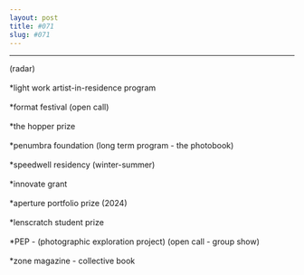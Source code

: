 ```yaml
---
layout: post
title: #071
slug: #071
---
```

---
<p class="description" style="text-align: justify;">
(radar)
<br>
  <br>
*light work artist-in-residence program
<br>
  <br>
*format festival (open call)
<br>
  <br>
*the hopper prize 
<br>
  <br>
*penumbra foundation (long term program - the photobook)
<br>
  <br>
*speedwell residency (winter-summer)
<br>
  <br>
*innovate grant 
<br>
  <br>
*aperture portfolio prize (2024)
<br>
  <br>
*lenscratch student prize 
<br>
  <br>
*PEP - (photographic exploration project) (open call - group show)
<br>
  <br>
*zone magazine - collective book
<br>
  <br>
